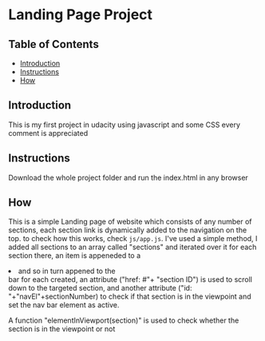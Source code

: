 # Landing Page Project

## Table of Contents

* [Introduction](#Introduction)
* [Instructions](#instructions)
* [How](#How)


## Introduction

This is my first project in udacity using javascript and some CSS every comment is appreciated


## Instructions

Download the whole project folder and run the index.html in any browser

## How

This is a simple Landing page of website which consists of any number of sections, each section link is dynamically added to the navigation on the top.
to check how this works, check `js/app.js`.
I've used a simple method, I added all sections to an array called "sections" and iterated over it
for each section there, an <a> item is appeneded to a <li> and so in turn appened to the <nav> bar
for each <a> created, an attribute ("href: #"+ "section ID") is used to scroll down to the targeted section, and another attribute 
("id: "+"navEl"+sectionNumber) to check if that section is in the viewpoint and set the nav bar element as active.

A function "elementInViewport(section)" is used to check whether the section is in the viewpoint or not
